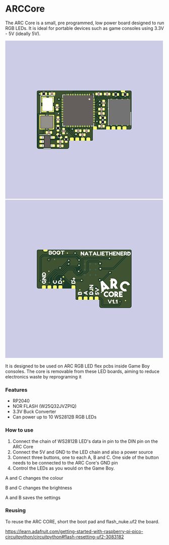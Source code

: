 # ARCCore

The ARC Core is a small, pre programmed, low power board designed to run RGB LEDs. It is ideal for portable devices such as game consoles using 3.3V - 5V (ideally 5V).

![Front of board](/assets/coref.png)
![Back of board](/assets/coreb.png)

It is designed to be used on ARC RGB LED flex pcbs inside Game Boy consoles. The core is removable from these LED boards, aiming to reduce electronics waste by reprograming it

### Features
- RP2040
- NOR FLASH (W25Q32JVZPIQ)
- 3.3V Buck Converter
- Can power up to 10 WS2812B RGB LEDs

### How to use
1. Connect the chain of WS2812B LED's data in pin to the DIN pin on the ARC Core
2. Connect the 5V and GND to the LED chain and also a power source
3. Connect three buttons, one to each A, B and C. One side of the button needs to be connected to the ARC Core's GND pin
4. Control the LEDs as you would on the Game Boy.


A and C changes the colour

B and C changes the brightness

A and B saves the settings

### Reusing
To reuse the ARC CORE, short the boot pad and flash_nuke.uf2 the board. 

https://learn.adafruit.com/getting-started-with-raspberry-pi-pico-circuitpython/circuitpython#flash-resetting-uf2-3083182
